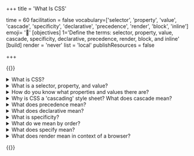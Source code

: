 +++
title = 'What Is CSS'

time = 60
facilitation = false
vocabulary=['selector', 'property', 'value', 'cascade', 'specificity', 'declarative', 'precedence', 'render', 'block', 'inline']
emoji= '🎨'
[objectives]
    1='Define the terms: selector, property, value, cascade, specificity, declarative, precedence, render, block, and inline'
[build]
  render = 'never'
  list = 'local'
  publishResources = false

+++

{{<note type="question" title="10 Things About CSS">}}

<details>
<summary>What is CSS?</summary>

Cascading Style Sheets are a language of style - a way to change how we visualise the DOM - using selectors, properties, and values in rulesets. They provide a way to change how a browser displays HTML.

A ruleset is made up of a selector and a list of declarations. A declaration is made up of one property and value pair. This is the syntax of CSS.

</details>

<details>
<summary> What is a selector, property, and value?</summary>

```css
selector {
  property: value;
}
```

Rulesets look like this: `p { background: red; }`. The selector is the `p` in this case. This `p` selects all elements of the DOM tree called `p` and sets rules about how to show them. Selectors always come first in a ruleset.

A property is a quality, a characteristic. A value is the amount.

For a person, you might say their 'age' property has the value of 40. For an element, you might set the `width` property to the value of `100%`.

Within a ruleset, multiple declarations may set values for properties, and each declaration ends with a semi-colon (`;`), e.g. `p { background: red; color: blue; }`.

</details>

<details>
<summary>How do you know what properties and values there are?</summary>

You learn them by using them. You look it up here: https://developer.mozilla.org/en-US/docs/Web/CSS/Reference. Another thing you can do is look at the autocomplete in Devtools.

</details>

<details>
<summary>Why is CSS a 'cascading' style sheet? What does cascade mean?</summary>

<iframe src="https://giphy.com/embed/zFSGphnnT9opa" width="480" height="480" frameBorder="0" class="giphy-embed" allowFullScreen></iframe><p><a href="https://giphy.com/gifs/zFSGphnnT9opa">via GIPHY</a></p>

A cascade is a stream or sequence of a things where each thing affects the next. You might imagine pouring champagne into a tower of glasses. The champagne flows into the top container; it then cascades into the next container; etc. In CSS we're actually pouring from many bottles into one tower.

So in CSS 'the cascade' means the order or sequence of the rules as they flow into the DOM tree according to CSS precedence.

Several rules may apply to one element, and they are applied in a particular order, with later, more specific, or more important rules adding to or overriding ones that have already been applied.

</details>

<details>
<summary>What does precedence mean?</summary>

It means the order rules are applied.

One way rules are applied in CSS is inheritance: children inherit from parents. If a parent node has red text, all its children will inherit that red text color. But when another rule with higher precendence comes and overrules, it replaces the rule which had lower precedence. An explicit rule targeting an element directly overrules a rule it inherited from its parent.

Inheritance forms a hierarchy. The elements being styled are hierarchical - with children inheriting from (but perhaps overriding) parents.

Everything in CSS is determined by order. Order is so important in CSS because CSS is a declarative programming language that programs the layout of boxes.

CSS renders the nodes in our DOM tree as nested boxes, and we program their appearance using fonts, colours, and spacing.

</details>

<details>
<summary>What does declarative mean?</summary>

It means that we describe a set of rules, and all of the rules are processed and then applied, in a well-known order, in one go. The browser works out how to apply the rules. You don’t write for loops or if/else statements; there are no functions as such; you just _declare_ the outcome with some rules, and those rules get applied.

In CSS you do the 'what', and the browser does the 'how'.

</details>

<details>
<summary>What is specificity?</summary>

Specificity is a [weighting system for CSS rules](https://specifishity.com/). The more specific your selector, the more power it has. For example: IDs can only ever mean _one_ node. IDs are unique, so they are _more specific_ than classes, which could mean many nodes.

Classes added to html element are _more specific_ than just a plain element selector, as a class of `p` (e.g. `p.instruction`) is _more specific_ than just all `p`. If you get two rules with the same specificity then the one that comes last in the order wins.

The browser sorts all your rulesets, or declarations, into a defined order according to the power, or weight, of the declaration and applies the result, like a game of cards where higher value cards beat lower value cards.

Stronger rules _override_ weaker rules. Everything is sorted and sorted until eventually a final value wins out and the view is rendered.

This only applies where there is a conflict. If both `p { color: red; background-color: blue; }` and `p.instruction { color: orange; }` apply to the same element, the `color` will end up `orange` because it was specified in a more specific rule, but the `background-color` will still be `blue` because nothing overrode that property.

The browser sorts like this:

1. Match the media
1. Sort by origin
1. Sort by specificity
1. Sort by document **order**

Specificity forms a hierarchy. CSS rules are hierarchical - with more specific rules being applied after (and perhaps overriding) less specific rules.

</details>

<details><summary>What do we mean by order?</summary>

Order means 'what comes first?'.

Another way to think of ‘earlier and later’ is ‘farther and nearer’. The _closer_ the declaration is to the node in the DOM, the ‘later’ it is in the CSS. So an inline style overrides a style set in a style block, which overrides a stylesheet linked in the head, which overrides any stylesheet linked higher up in the head, which all ultimately overrides the user agent style that comes in the browser.

</details>

<details>
<summary>What does specify mean?</summary>

Identify clearly. Name explicitly.

</details>

<details>
<summary>What does render mean in context of a browser?</summary>

Render means to hand over, or to give back. In the browser, it means to show the result of all these computations we have talked about. It turns the code into pixels and paints them on your screen. So it's the end result - how the page finally looks on your screen.

</details>

{{</note>}}
